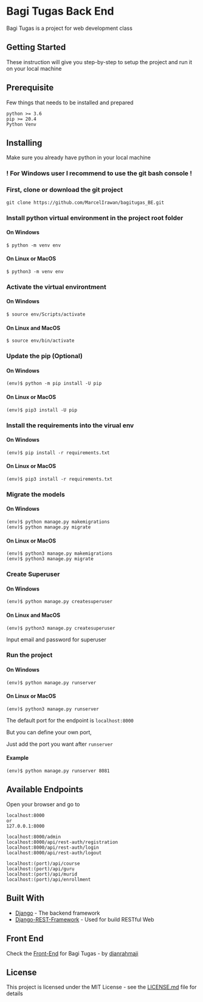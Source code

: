 # Bagi Tugas Back End

Bagi Tugas is a project for web development class

## Getting Started

These instruction will give you step-by-step to setup the project and run it on your local machine

## Prerequisite

Few things that needs to be installed and prepared

```
python >= 3.6
pip >= 20.4
Python Venv
```

## Installing

Make sure you already have python in your local machine

### ! For Windows user I recommend to use the git bash console !

### First, clone or download the git project

```
git clone https://github.com/MarcelIrawan/bagitugas_BE.git
```

### Install python virtual environment in the project root folder

#### On Windows
```
$ python -m venv env
```

#### On Linux or MacOS
```
$ python3 -m venv env
```

### Activate the virtual environtment

#### On Windows
```
$ source env/Scripts/activate
```

#### On Linux and MacOS
```
$ source env/bin/activate
```

### Update the pip (Optional)

#### On Windows
```
(env)$ python -m pip install -U pip
```

#### On Linux or MacOS
```
(env)$ pip3 install -U pip
```

### Install the requirements into the virual env

#### On Windows
```
(env)$ pip install -r requirements.txt
```

#### On Linux or MacOS
```
(env)$ pip3 install -r requirements.txt
```

### Migrate the models

#### On Windows
```
(env)$ python manage.py makemigrations
(env)$ python manage.py migrate
```

#### On Linux or MacOS
```
(env)$ python3 manage.py makemigrations
(env)$ python3 manage.py migrate
```

### Create Superuser

#### On Windows
```
(env)$ python manage.py createsuperuser
```

#### On Linux and MacOS
```
(env)$ python3 manage.py createsuperuser
```

Input email and password for superuser

### Run the project

#### On Windows
```
(env)$ python manage.py runserver
```

#### On Linux or MacOS
```
(env)$ python3 manage.py runserver
```

The default port for the endpoint is ```localhost:8000```

But you can define your own port,

Just add the port you want after ```runserver```

#### Example
```
(env)$ python manage.py runserver 8081
```

## Available Endpoints

Open your browser and go to
```
localhost:8000
or
127.0.0.1:8000
```

```
localhost:8000/admin
localhost:8000/api/rest-auth/registration
localhost:8000/api/rest-auth/login
localhost:8000/api/rest-auth/logout
```

```
localhost:(port)/api/course
localhost:(port)/api/guru
localhost:(port)/api/murid
localhost:(port)/api/enrollment
```

## Built With

* [Django](djangoproject.com) - The backend framework
* [Django-REST-Framework](django-rest-framework.org) - Used for build RESTful Web

## Front End

Check the [Front-End](https://github.com/dianrahmaji/bagitugas-frontend) for Bagi Tugas - by [dianrahmaji](https://github.com/dianrahmaji)

## License

This project is licensed under the MIT License - see the [LICENSE.md](LICENSE) file for details